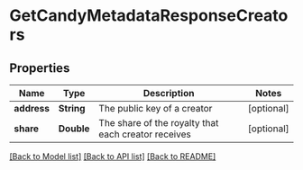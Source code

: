 # GetCandyMetadataResponseCreators

## Properties
Name | Type | Description | Notes
------------ | ------------- | ------------- | -------------
**address** | **String** | The public key of a creator | [optional] 
**share** | **Double** | The share of the royalty that each creator receives | [optional] 

[[Back to Model list]](../README.md#documentation-for-models) [[Back to API list]](../README.md#documentation-for-api-endpoints) [[Back to README]](../README.md)


